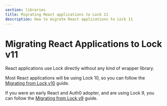 ```yaml
---
section: libraries
title: Migrating React applications to Lock 11
description: How to migrate React applications to Lock 11
---
```

# Migrating React Applications to Lock v11

React applications use Lock directly without any kind of wrapper library.

Most React applications will be using Lock 10, so you can follow the [Migrating from Lock v10](/libraries/lock/v11/migration-v10-v11) guide.

If you were an early React and Auth0 adopter, and are using Lock 9, you can follow the [Migrating from Lock v9](/libraries/lock/v11/migration-v9-v11) guide.
